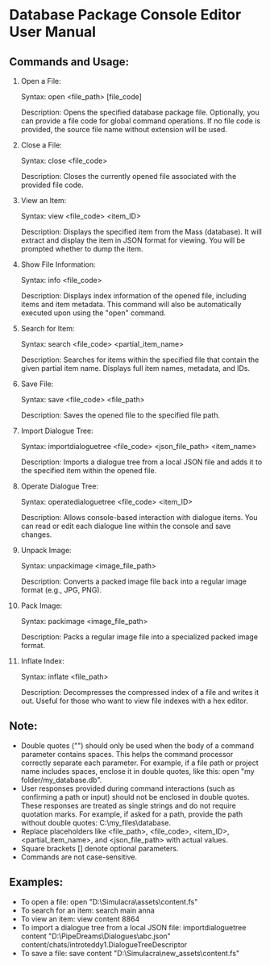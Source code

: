 # Database Package Console Editor User Manual

## Commands and Usage:
1. Open a File:

   Syntax: open <file_path> [file_code]

   Description: Opens the specified database package file. Optionally, you can provide a file code for global command operations. If no file code is provided, the source file name without extension will be used.
   
2. Close a File:

   Syntax: close <file_code>

   Description: Closes the currently opened file associated with the provided file code.

3. View an Item:

   Syntax: view <file_code> <item_ID>

   Description: Displays the specified item from the Mass (database). It will extract and display the item in JSON format for viewing. You will be prompted whether to dump the item.

4. Show File Information:

   Syntax: info <file_code>

   Description: Displays index information of the opened file, including items and item metadata. This command will also be automatically executed upon using the "open" command.

5. Search for Item:

   Syntax: search <file_code> <partial_item_name>

   Description: Searches for items within the specified file that contain the given partial item name. Displays full item names, metadata, and IDs.

6. Save File:

   Syntax: save <file_code> <file_path>

   Description: Saves the opened file to the specified file path.

7. Import Dialogue Tree:

   Syntax: importdialoguetree <file_code> <json_file_path> <item_name>

   Description: Imports a dialogue tree from a local JSON file and adds it to the specified item within the opened file.

8. Operate Dialogue Tree:

   Syntax: operatedialoguetree <file_code> <item_ID>

   Description: Allows console-based interaction with dialogue items. You can read or edit each dialogue line within the console and save changes.

9. Unpack Image:

   Syntax: unpackimage <image_file_path>

   Description: Converts a packed image file back into a regular image format (e.g., JPG, PNG).

10. Pack Image:

    Syntax: packimage <image_file_path>

    Description: Packs a regular image file into a specialized packed image format.

11. Inflate Index:

    Syntax: inflate <file_path>

    Description: Decompresses the compressed index of a file and writes it out. Useful for those who want to view file indexes with a hex editor.

## Note:
- Double quotes ("") should only be used when the body of a command parameter contains spaces. This helps the command processor correctly separate each parameter. For example, if a file path or project name includes spaces, enclose it in double quotes, like this: open "my folder/my_database.db".
- User responses provided during command interactions (such as confirming a path or input) should not be enclosed in double quotes. These responses are treated as single strings and do not require quotation marks. For example, if asked for a path, provide the path without double quotes: C:\my_files\database.
- Replace placeholders like <file_path>, <file_code>, <item_ID>, <partial_item_name>, and <json_file_path> with actual values.
- Square brackets [] denote optional parameters.
- Commands are not case-sensitive.

## Examples:
- To open a file: open "D:\Simulacra\assets\content.fs"
- To search for an item: search main anna
- To view an item: view content 8864
- To import a dialogue tree from a local JSON file: importdialoguetree content "D:\PipeDreams\Dialogues\abc.json" content/chats/introteddy1.DialogueTreeDescriptor
- To save a file: save content "D:\Simulacra\new_assets\content.fs"